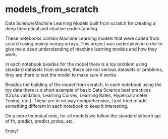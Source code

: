 # models_from_scratch
Data Science/Machine Learning Models built from scratch for creating a deep theoretical and intuitive understanding

These notebooks contain Machine Learning models that were coded from scratch using mainly numpy arrays. This project was undertaken in order to give me a deep understanding of machine learning models and how they work. 

In each notebook besides for the model there is a toy problem using standard datasets from sklearn, these are not serious datasets or problems, they are there to test the model to make sure it works. 

Besides the building of the model from scratch, in each notebook using the toy data there is a short example of basic Data Science best practices (Cross validation, Learning Curves, Learning Rates, Hyperparameter Tuning, etc.). These are in no way comprehensive, I just tried to add something different in each notebook to keep it interesting.

On a more technical note, for all models we follow the standard sklearn api of fit, predict, predict_proba, etc.

Enjoy!
